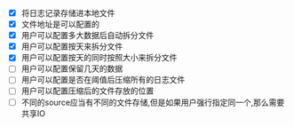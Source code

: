 ﻿- [X] 将日志记录存储进本地文件
- [X] 文件地址是可以配置的
- [X] 用户可以配置多大数据后自动拆分文件
- [X] 用户可以配置按天来拆分文件
- [X] 用户可以配置按天的同时按照大小来拆分文件
- [ ] 用户可以配置保留几天的数据
- [ ] 用户可以配置是否在阈值后压缩所有的日志文件
- [ ] 用户可以配置压缩后的文件存放的位置
- [ ] 不同的source应当有不同的文件存储,但是如果用户强行指定同一个,那么需要共享IO